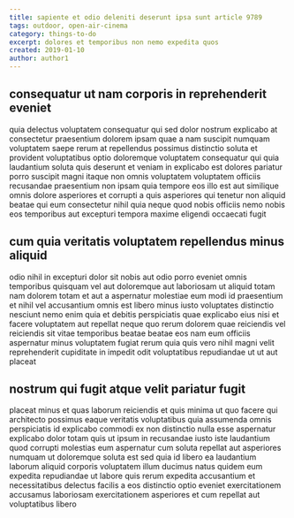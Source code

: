 ```yaml
---
title: sapiente et odio deleniti deserunt ipsa sunt article 9789
tags: outdoor, open-air-cinema
category: things-to-do
excerpt: dolores et temporibus non nemo expedita quos
created: 2019-01-10
author: author1
---
```


## consequatur ut nam corporis in reprehenderit eveniet

quia delectus voluptatem consequatur qui sed dolor nostrum explicabo at consectetur praesentium dolorem ipsam quae a nam suscipit numquam voluptatem saepe rerum at repellendus possimus distinctio soluta et provident voluptatibus optio doloremque voluptatem consequatur qui quia laudantium soluta quis deserunt et veniam in explicabo est dolores pariatur porro suscipit magni itaque non omnis voluptatem voluptatem officiis recusandae praesentium non ipsam quia tempore eos illo est aut similique omnis dolore asperiores et corrupti a quis asperiores qui tenetur non aliquid beatae qui eum consectetur nihil quia neque quod nobis officiis nemo nobis eos temporibus aut excepturi tempora maxime eligendi occaecati fugit

## cum quia veritatis voluptatem repellendus minus aliquid

odio nihil in excepturi dolor sit nobis aut odio porro eveniet omnis temporibus quisquam vel aut doloremque aut laboriosam ut aliquid totam nam dolorem totam et aut a aspernatur molestiae eum modi id praesentium et nihil vel accusantium omnis est libero minus iusto voluptates distinctio nesciunt nemo enim quia et debitis perspiciatis quae explicabo eius nisi et facere voluptatem aut repellat neque quo rerum dolorem quae reiciendis vel reiciendis sit vitae temporibus beatae beatae eos nam eum officiis aspernatur minus voluptatem fugiat rerum quia quis vero nihil magni velit reprehenderit cupiditate in impedit odit voluptatibus repudiandae ut ut aut placeat

## nostrum qui fugit atque velit pariatur fugit

placeat minus et quas laborum reiciendis et quis minima ut quo facere qui architecto possimus eaque veritatis voluptatibus quia assumenda omnis perspiciatis id explicabo commodi ex non distinctio nulla esse aspernatur explicabo dolor totam quis ut ipsum in recusandae iusto iste laudantium quod corrupti molestias eum aspernatur cum soluta repellat aut asperiores numquam ut doloremque soluta est sed quia id libero ea laudantium laborum aliquid corporis voluptatem illum ducimus natus quidem eum expedita repudiandae ut labore quis rerum expedita accusantium et necessitatibus delectus facilis a eos distinctio optio eveniet exercitationem accusamus laboriosam exercitationem asperiores et cum repellat aut voluptatibus libero
